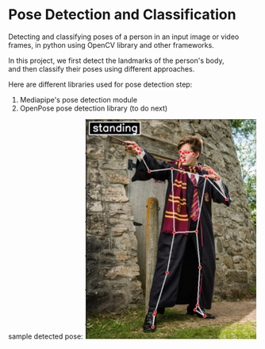 # Pose Detection and Classification
Detecting and classifying poses of a person in an input image or video frames,
in python using OpenCV library and other frameworks.
  
In this project, we first detect the landmarks of the person's body,  
and then classify their poses using different approaches.
  
Here are different libraries used for pose detection step:   
1. Mediapipe's pose detection module  
2. OpenPose pose detection library   (to do next)

sample detected pose: 
![pose](pose.png) 

